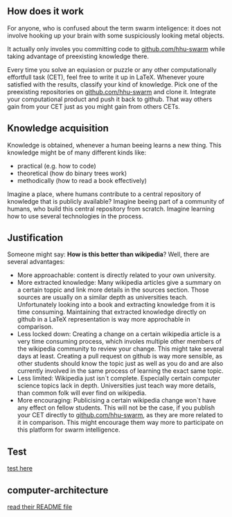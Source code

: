 ## How does it work
For anyone, who is confused about the term swarm inteligence: it does not involve hooking up your brain with some suspiciously looking metal objects.

It actually only involes you committing code to [github.com/hhu-swarm](https://github.com/hhu-swarm) while taking advantage of preexisting knowledge there.

Every time you solve an equiasion or puzzle or any other computationally effortfull task (CET), feel free to write it up in LaTeX. Whenever youre satisfied with the results, classify your kind of knowledge. Pick one of the preexisting repositories on [github.com/hhu-swarm](https://github.com/hhu-swarm) and clone it. Integrate your computational product and push it back to github. That way others gain from your CET just as you might gain from others CETs.

## Knowledge acquisition
Knowledge is obtained, whenever a human beeing learns a new thing. This knowledge might be of many different kinds like:
- practical (e.g. how to code)
- theoretical (how do binary trees work)
- methodically (how to read a book effectively)

Imagine a place, where humans contribute to a central repository of knowledge that is publicly available? Imagine beeing part of a community of humans, who build this central repository from scratch. Imagine learning how to use several technologies in the process.

## Justification

Someone might say: **How is this better than wikipedia**?
Well, there are several advantages:
- More approachable: content is directly related to your own university.
- More extracted knowledge: Many wikipedia articles give a summary on a certain toppic and link more details in the sources section. Those sources are usually on a similar depth as universities teach. Unfortunately looking into a book and extracting knowledge from it is time consuming. Maintaining that extracted knowledge directly on github in a LaTeX representation is way more approchable in comparison.
- Less locked down: Creating a change on a certain wikipedia article is a very time consuming process, which involes multiple other members of the wikipedia community to review your change. This might take several days at least. Creating a pull request on github is way more sensible, as other students should know the topic just as well as you do and are also currently involved in the same process of learning the exact same topic.
- Less limited: Wikipedia just isn`t complete. Especially certain computer science topics lack in depth. Universities just teach way more details, than common folk will ever find on wikipedia.
- More encouraging: Publicising a certain wikipedia change won`t have any effect on fellow students. This will not be the case, if you publish your CET directly to [github.com/hhu-swarm](https://github.com/hhu-swarm), as they are more related to it in comparison. This might encourage them way more to participate on this platform for swarm intelligence.

## Test
[test here](test/README.md)

## computer-architecture
[read their README file](computer-architecture/README.md)

